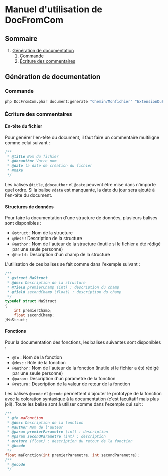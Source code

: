 # Manuel d'utilisation de DocFromCom

## Sommaire

1. [Génération de documentation](#generateur)
    1. [Commande](#generateurcommande)
    2. [Écriture des commentaires](#generateurcommentaires)

## Génération de documentation <a name="#generateur"></a>

### Commande <a name="#generateurcommande"></a>

```bash
php DocFromCom.phar document:generate "Chemin/Monfichier" "ExtensionDuFichier" md FR
```

### Écriture des commentaires <a name="#generateurcommentaires"></a>

#### En-tête du fichier

Pour générer l'en-tête du document, il faut faire un commentaire multiligne comme celui suivant :  

```c
/**
 * @title Nom du fichier
 * @docauthor Votre nom
 * @date la date de création du fichier
 * @make
 */
```

Les balises `@title`, `@docauthor` et `@date` peuvent être mise dans n'importe quel ordre. Si la balise `@date` est manquante, la date du jour sera ajouté à l'en-tête du document.

#### Structures de données

Pour faire la documentation d'une structure de données, plusieurs balises sont disponibles :

+ `@struct` : Nom de la structure
+ `@desc` : Description de la structure
+ `@author` : Nom de l'auteur de la structure (inutile si le fichier a été rédigé par une seule personne)
+ `@field` : Description d'un champ de la structure

L'utilisation de ces balises se fait comme dans l'exemple suivant :  

```c
/**
 * @struct MaStruct
 * @desc Description de la structure
 * @field premierChamp (int) : description du champ
 * @field secondChamp (float) : description du champ
 */
typedef struct MaStruct
{
    int premierChamp;
    float secondChamp;
}MaStruct;
```

#### Fonctions

Pour la documentation des fonctions, les balises suivantes sont disponibles :

+ `@fn` : Nom de la fonction
+ `@desc` : Rôle de la fonction
+ `@author` : Nom de l'auteur de la fonction (inutile si le fichier a été rédigé par une seule personne)
+ `@param` : Description d'un paramètre de la fonction
+ `@return` : Description de la valeur de retour de la fonction

Les balises `@bcode` et `@ecode` permettent d'ajouter le prototype de la fonction avec la coloration syntaxique à la documentation (c'est facultatif mais plus joli). Toute les balise sont à utiliser comme dans l'exemple qui suit :  

```c
/**
 * @fn maFonction
 * @desc Description de la fonction
 * @author Nom de l'auteur
 * @param premierParametre (int) : description
 * @param secondParametre (int) : description
 * @return (float) : description du retour de la fonction
 * @bcode
 */
float maFonction(int premierParametre, int secondParametre);
/**
 * @ecode
 */
```


